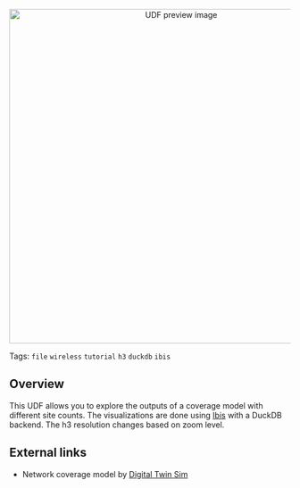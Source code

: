 <!--fused:preview-->
<p align="center"><img src="https://fused-magic.s3.us-west-2.amazonaws.com/thumbnails/udfs-staging/coveragemodel.png" width="600" alt="UDF preview image"></p>

<!--fused:tags-->
Tags: `file` `wireless` `tutorial` `h3` `duckdb` `ibis`

<!--fused:readme-->
## Overview

This UDF allows you to explore the outputs of a coverage model with different site counts. The visualizations are done using [Ibis](https://ibis-project.org/) with a DuckDB backend. The h3 resolution changes based on zoom level.

## External links

- Network coverage model by [Digital Twin Sim](https://www.digitaltwinsim.com/)

